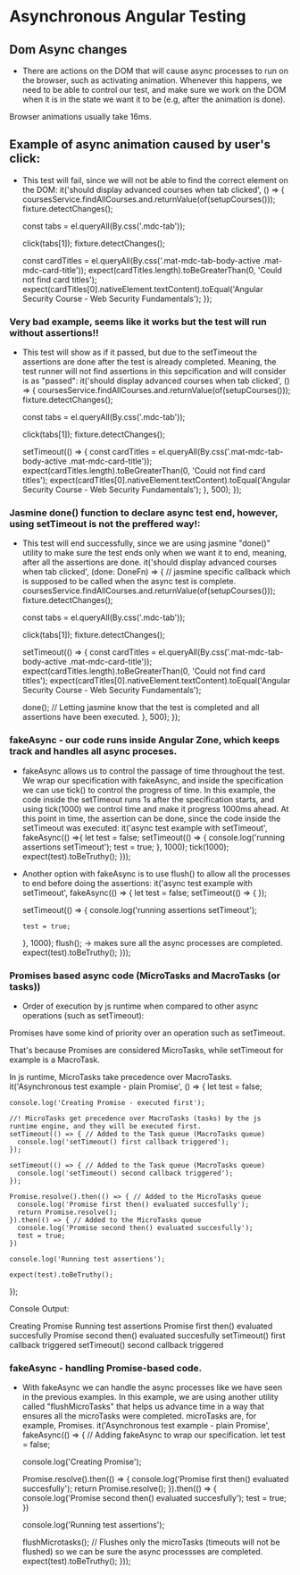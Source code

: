 # Asynchronous Angular Testing
## Dom Async changes
 * There are actions on the DOM that will cause async processes to run on the browser, such as activating animation.
 Whenever this happens, we need to be able to control our test, and make sure we work on the DOM when it is in the state we want it to be (e.g, after the animation is done).

 Browser animations usually take 16ms.
 
## Example of async animation caused by user's click:

* This test will fail, since we will not be able to find the correct element on the DOM:
it('should display advanced courses when tab clicked', () => {
    coursesService.findAllCourses.and.returnValue(of(setupCourses()));
    fixture.detectChanges();

    const tabs = el.queryAll(By.css('.mdc-tab'));

    click(tabs[1]);
    fixture.detectChanges();

    const cardTitles = el.queryAll(By.css('.mat-mdc-tab-body-active .mat-mdc-card-title'));
    expect(cardTitles.length).toBeGreaterThan(0, 'Could not find card titles');
    expect(cardTitles[0].nativeElement.textContent).toEqual('Angular Security Course - Web Security Fundamentals');
  });

### Very bad example, seems like it works but the test will run without assertions!!
* This test will show as if it passed, but due to the setTimeout the assertions are done after the test is already completed. Meaning,
  the test runner will not find assertions in this sepcification and will consider is as "passed":
 it('should display advanced courses when tab clicked', () => {
    coursesService.findAllCourses.and.returnValue(of(setupCourses()));
    fixture.detectChanges();

    const tabs = el.queryAll(By.css('.mdc-tab'));

    click(tabs[1]);
    fixture.detectChanges();

    setTimeout(() => {
      const cardTitles = el.queryAll(By.css('.mat-mdc-tab-body-active .mat-mdc-card-title'));
      expect(cardTitles.length).toBeGreaterThan(0, 'Could not find card titles');
      expect(cardTitles[0].nativeElement.textContent).toEqual('Angular Security Course - Web Security Fundamentals');
    }, 500);
  });

### Jasmine done() function to declare async test end, however, using setTimeout is not the preffered way!:
 * This test will end successfully, since we are using jasmine "done()" utility to make sure the test ends only when we want it to end, meaning, after all the assertions are done.
  it('should display advanced courses when tab clicked', (done: DoneFn) => { // jasmine specific callback which is supposed to be called when the async test is complete.
    coursesService.findAllCourses.and.returnValue(of(setupCourses()));
    fixture.detectChanges();

    const tabs = el.queryAll(By.css('.mdc-tab'));

    click(tabs[1]);
    fixture.detectChanges();

    setTimeout(() => {
      const cardTitles = el.queryAll(By.css('.mat-mdc-tab-body-active .mat-mdc-card-title'));
      expect(cardTitles.length).toBeGreaterThan(0, 'Could not find card titles');
      expect(cardTitles[0].nativeElement.textContent).toEqual('Angular Security Course - Web Security Fundamentals');

      done(); // Letting jasmine know that the test is completed and all assertions have been executed.
    }, 500);
  });

### fakeAsync - our code runs inside Angular Zone, which keeps track and handles all async proceses.
* fakeAsync allows us to control the passage of time throughout the test.
  We wrap our specification with fakeAsync, and inside the specification we can use tick() to control the progress of time.
  In this example, the code inside the setTimeout runs 1s after the specification starts, and using tick(1000) we control time and make it progress 1000ms ahead.
  At this point in time, the assertion can be done, since the code inside the setTimeout was executed:
it('async test example with setTimeout', fakeAsync(() =>{
  let test = false;
  setTimeout(() => {
      console.log('running assertions setTimeout');
      test = true;
  }, 1000);
  tick(1000);
  expect(test).toBeTruthy();
}));

* Another option with fakeAsync is to use flush() to allow all the processes to end before doing the assertions:
it('async test example with setTimeout', fakeAsync(() => {
 let test = false;
setTimeout(() => { });

    setTimeout(() => {
      console.log('running assertions setTimeout');

      test = true;
    }, 1000);
 flush(); -> makes sure all the async processes are completed.
expect(test).toBeTruthy();
}));

### Promises based async code (MicroTasks and MacroTasks (or tasks))
* Order of execution by js runtime when compared to other async operations (such as setTimeout):

Promises have some kind of priority over an operation such as setTimeout.

That's because Promises are considered MicroTasks, while setTimeout for example is a MacroTask.

In js runtime, MicroTasks take precedence over MacroTasks.
 it('Asynchronous test example - plain Promise', () => {
    let test = false;

    console.log('Creating Promise - executed first');

    //! MicroTasks get precedence over MacroTasks (tasks) by the js runtime engine, and they will be executed first.
    setTimeout(() => { // Added to the Task queue (MacroTasks queue)
      console.log('setTimeout() first callback triggered');
    });

    setTimeout(() => { // Added to the Task queue (MacroTasks queue)
      console.log('setTimeout() second callback triggered');
    });

    Promise.resolve().then(() => { // Added to the MicroTasks queue
      console.log('Promise first then() evaluated succesfully');
      return Promise.resolve();
    }).then(() => { // Added to the MicroTasks queue
      console.log('Promise second then() evaluated succesfully');
      test = true;
    })

    console.log('Running test assertions');

    expect(test).toBeTruthy();
  });


Console Output:

Creating Promise
Running test assertions
Promise first then() evaluated succesfully
Promise second then() evaluated succesfully
setTimeout() first callback triggered
setTimeout() second callback triggered

### fakeAsync - handling Promise-based code.
* With fakeAsync we can handle the async processes like we have seen in the previous examples.
In this example, we are using another utility called "flushMicroTasks" that helps us advance time in a way that ensures all the microTasks were completed.
microTasks are, for example, Promises.
it('Asynchronous test example - plain Promise', fakeAsync(() => { // Adding fakeAsync to wrap our specification.
    let test = false;

    console.log('Creating Promise');

    Promise.resolve().then(() => {
      console.log('Promise first then() evaluated succesfully');
      return Promise.resolve();
    }).then(() => {
      console.log('Promise second then() evaluated succesfully');
      test = true;
    })

    console.log('Running test assertions');

    flushMicrotasks(); // Flushes only the microTasks (timeouts will not be flushed) so we can be sure the async processses are completed.
    expect(test).toBeTruthy();
  }));
